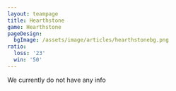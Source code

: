 ```yaml
---
layout: teampage
title: Hearthstone
game: Hearthstone
pageDesign:
  bgImage: /assets/image/articles/hearthstonebg.png
ratio:
  loss: '23'
  win: '50'
---
```

We currently do not have any info
